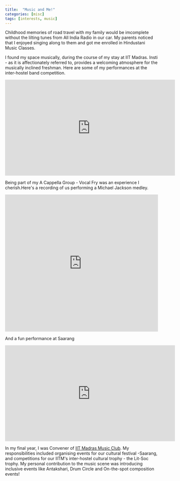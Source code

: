 ```yaml
---
title:  "Music and Me!"
categories: [misc]
tags: [interests, music]
---
```


Childhood memories of road travel with my family would be imcomplete without the lilting tunes from All India Radio in our car. My parents noticed that I enjoyed singing along to them and got me enrolled in Hindustani Music Classes. 

I found my space musically, during the course of my stay at IIT Madras. Insti - as it is affectionately referred to, provides a welcoming atmosphere for the musically inclined freshman. Here are some of my performances at the inter-hostel band competition.

<iframe width="560" height="315" src="https://www.youtube.com/embed/B94F8eAjNEs" frameborder="0" allowfullscreen></iframe>


Being part of my A Cappella Group - Vocal Fry was an experience I cherish.Here's a recording of us performing a Michael Jackson medley. 

<iframe width="100%" height="450" scrolling="no" frameborder="no" src="https://w.soundcloud.com/player/?url=https%3A//api.soundcloud.com/tracks/280607679&amp;auto_play=false&amp;hide_related=false&amp;show_comments=true&amp;show_user=true&amp;show_reposts=false&amp;visual=true"></iframe>

And a fun performance at Saarang
<iframe width="560" height="315" src="https://www.youtube.com/embed/td9bJPoRp_g" frameborder="0" allowfullscreen></iframe>

In my final year, I was Convener of [IIT Madras Music Club](https://www.facebook.com/IitmMusicClub/?fref=ts). My responsibilities included organising events for our cultural festival -Saarang, and competitions for our IITM's inter-hostel cultural trophy - the Lit-Soc trophy. My personal contribution to the music scene was introducing inclusive events like Antakshari, Drum Circle and On-the-spot composition events! 